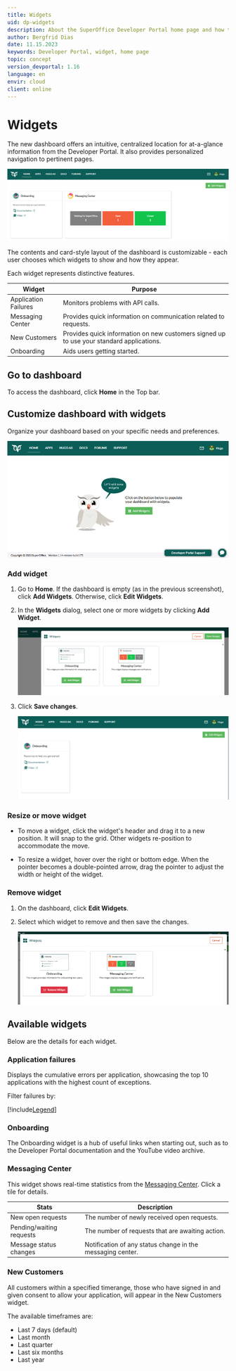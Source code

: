 ```yaml
---
title: Widgets
uid: dp-widgets
description: About the SuperOffice Developer Portal home page and how to manage widgets.
author: Bergfrid Dias
date: 11.15.2023
keywords: Developer Portal, widget, home page
topic: concept
version_devportal: 1.16
language: en
envir: cloud
client: online
---
```


# Widgets

The new dashboard offers an intuitive, centralized location for at-a-glance information from the Developer Portal. It also provides personalized navigation to pertinent pages.

![Developer Portal Home dashboard -screenshot][img5]

The contents and card-style layout of the dashboard is customizable - each user chooses which widgets to show and how they appear.

Each widget represents distinctive features.

| Widget | Purpose |
|---|---|
| Application Failures | Monitors problems with API calls. |
| Messaging Center | Provides quick information on communication related to requests. |
| New Customers | Provides quick information on new customers signed up to use your standard applications. |
| Onboarding | Aids users getting started. |

## Go to dashboard

To access the dashboard, click **Home** in the Top bar.

## Customize dashboard with widgets

Organize your dashboard based on your specific needs and preferences.

![Developer Portal Home dashboard with no widgets -screenshot][img1]

### Add widget

1. Go to **Home**. If the dashboard is empty (as in the previous screenshot), click **Add Widgets**. Otherwise, click **Edit Widgets**.

1. In the **Widgets** dialog, select one or more widgets by clicking **Add Widget**.

    ![Developer Portal add widgets -screenshot][img2]

1. Click **Save changes**.

    ![Developer Portal Onboarding widget added -screenshot][img3]

### Resize or move widget

* To move a widget, click the widget's header and drag it to a new position. It will snap to the grid. Other widgets re-position to accommodate the move.

* To resize a widget, hover over the right or bottom edge. When the pointer becomes a double-pointed arrow, drag the pointer to adjust the width or height of the widget.

### Remove widget

1. On the dashboard, click **Edit Widgets**.

2. Select which widget to remove and then save the changes.

    ![Developer Portal remove widgets -screenshot][img4]

## Available widgets

Below are the details for each widget.

### Application failures

Displays the cumulative errors per application, showcasing the top 10 applications with the highest count of exceptions.

Filter failures by:

[!include[Legend](../includes/list-failure-types.md)]

### Onboarding

The Onboarding widget is a hub of useful links when starting out, such as to the Developer Portal documentation and the YouTube video archive.

### Messaging Center

This widget shows real-time statistics from the [Messaging Center][1]. Click a tile for details.

| Stats | Description |
|---|---|
| New open requests | The number of newly received open requests. |
| Pending/waiting requests | The number of requests that are awaiting action. |
| Message status changes | Notification of any status change in the messaging center. |

### New Customers

All customers within a specified timerange, those who have signed in and given consent to allow your application, will appear in the New Customers widget.

The available timeframes are:

* Last 7 days (default)
* Last month
* Last quarter
* Last six months
* Last year

<!-- Referenced links -->
[1]: ../create-app/message-center.md

<!-- Referenced images -->
[img1]: media/home-empty.png
[img2]: media/add-widget.png
[img3]: media/onboarding-widget.png
[img4]: media/remove-widget.png
[img5]: media/dp-dashboard.png
